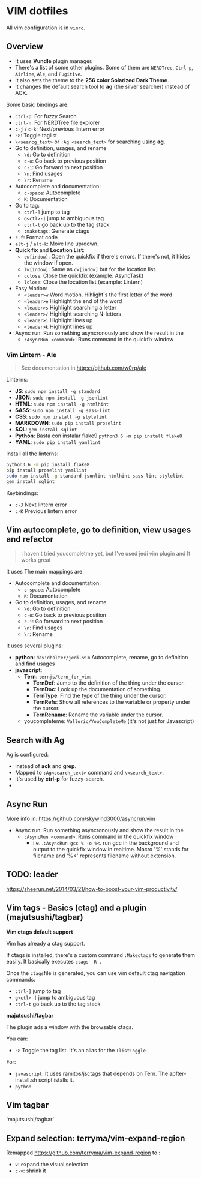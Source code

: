 # VIM dotfiles
All vim configuration is in `vimrc`.

## Overview
* It uses **Vundle** plugin manager.
* There's a list of some other plugins. Some of them are `NERDTree`, `Ctrl-p`, `Airline`, `Ale`, and `Fugitive`.
* It also sets the theme to the **256 color Solarized Dark Theme**.
* It changes the default search tool to **ag** (the silver searcher) instead of ACK.

Some basic bindings are:

* `ctrl-p`: For fuzzy Search 
* `ctrl-n`: For NERDTree file explorer 
* `c-j` / `c-k`: Next/previous lintern error
*  `F8`: Toggle taglist
*  `\<searcg_text>` or `:Ag <search_text>` for searching using **ag**.
* Go to definition, usages, and rename
   * `\d`: Go to definition
   * `c-o`: Go back to previous position
   * `c-i`: Go forward to next position
   * `\n`: Find usages
   * `\r`: Rename
* Autocomplete and documentation:
   * `c-space`: Autocomplete
   * `K`: Documentation
*  Go to tag:
   * `ctrl-]` jump to tag
   * `g<ctl>-]` jump to ambiguous tag
   * `ctrl-t` go back up to the tag stack
   * `:maketags`: Generate ctags
*  `c-f`: Format code 
* `alt-j` / `alt-k`: Move line up/down.
* **Quick fix** and **Location List**:
  * `cw[indow]`: Open the quickfix if there's errors. If there's not, it hides the window if open.
  * `lw[indow]`: Same as `cw[indow]` but for the location list.
  * `cclose`: Close the quickfix (example: AsyncTask)
  * `lclose`: Close the location list (example: Lintern)
* Easy Motion:
  * `<leader>w` Word motion. Hihlight's the first letter of the word
  * `<leader>e` Highlight the end of the word
  * `<leader>s` Highlight searching a letter
  * `<leader>/` Highlight searching N-letters
  * `<leader>j` Highlight lines up
  * `<leader>k` Highlight lines up
* Async run: Run something asyncronously and show the result in the 
   * `:AsyncRun <command>`: Runs command in the quickfix window 

### Vim Lintern - Ale
> See documentation in https://github.com/w0rp/ale

Linterns:

  * **JS**: `sudo npm install -g standard`
  * **JSON**: `sudo npm install -g jsonlint`
  * **HTML**: `sudo npm install -g htmlhint`
  * **SASS**: `sudo npm install -g sass-lint`
  * **CSS**: `sudo npm install -g stylelint` 
  * **MARKDOWN**: `sudo pip install proselint`
  * **SQL**: `gem install sqlint`
  * **Python**: Basta con instalar flake9 `python3.6 -m pip install flake8` 
  * **YAML**: `sudo pip install yamllint`

Install all the linterns:
```bash
python3.6 -m pip install flake8
pip install proselint yamllint
sudo npm install -g standard jsonlint htmlhint sass-lint stylelint
gem install sqlint
```

Keybindings:

* `c-J` Next lintern error
* `c-K` Previous lintern error

## Vim autocomplete, go to definition, view usages and refactor 
> I haven't tried youcompletme yet, but I've used jedi vim plugin and It works great

It uses 
The main mappings are:

* Autocomplete and documentation:
   * `c-space`: Autocomplete
   * `K`: Documentation
* Go to definition, usages, and rename
   * `\d`: Go to definition
   * `c-o`: Go back to previous position
   * `c-i`: Go forward to next position
   * `\n`: Find usages
   * `\r`: Rename

It uses several plugins:

  * **python**: `davidhalter/jedi-vim` Autocomplete, rename, go to definition and find usages
  * **javascript**:
    * **Tern**: `ternjs/tern_for_vim`:
      * **TernDef**: Jump to the definition of the thing under the cursor.
      * **TernDoc**: Look up the documentation of something.
      * **TernType**: Find the type of the thing under the cursor.
      * **TernRefs**: Show all references to the variable or property under the cursor.
      * **TernRename**: Rename the variable under the cursor.
    * youcompleteme: `Valloric/YouCompleteMe` (it's not just for Javascript)


## Search with Ag
Ag is configured:

  * Instead of **ack** and **grep**.
  * Mapped to `:Ag<search_text>` command and `\<search_text>`.
  * It's used by **ctrl-p** for fuzzy-search.
  *  

## Async Run
More info in: https://github.com/skywind3000/asyncrun.vim


* Async run: Run something asyncronously and show the result in the 
   * `:AsyncRun <command>`: Runs command in the quickfix window 
      *  i.e. .`:AsyncRun gcc % -o %<`. run gcc in the background and output to the quickfix window in realtime.  Macro '%' stands for filename and '%<' represents filename without extension.

## TODO: leader

https://sheerun.net/2014/03/21/how-to-boost-your-vim-productivity/

## Vim tags - Basics (ctag) and a plugin (majutsushi/tagbar)
**Vim ctags default support**

Vim has already a ctag support.

If ctags is installed, there's a custom command `:Makectags` to generate them easily. It basically executes `ctags -R .` 

Once the `ctags`file is generated, you can use vim default ctag navigation commands:

  * `ctrl-]` jump to tag
  * `g<ctl>-]` jump to ambiguous tag
  * `ctrl-t` go back up to the tag stack

**majutsushi/tagbar**

The plugin ads a window with the browsable ctags.

You can:

  * `F8` Toggle the tag list. It's an alias for the `TlistToggle`

For:

  * `javascript`: It uses ramitos/jsctags that depends on Tern. The apfter-install.sh script istalls it.
  * `python`


## Vim tagbar

'majutsushi/tagbar'


## Expand selection: terryma/vim-expand-region
Remapped https://github.com/terryma/vim-expand-region to :

* `v`: expand the visual selection 
* `c-v`: shrink it



